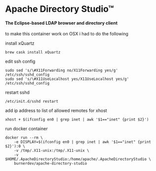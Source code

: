 # Apache Directory Studio™

#### The Eclipse-based LDAP browser and directory client

to make this container work on OSX i had to do the following

install xQuartz
```
brew cask install xQuartz
```

edit ssh config
```
sudo sed 's/\#X11Forwarding no/X11Forwarding yes/g' /etc/ssh/sshd_config 
sudo sed 's/\#X11UseLocalhost yes/X11UseLocalhost yes/g' /etc/ssh/sshd_config 
```

restart sshd
```
/etc/init.d/sshd restart
```


add ip address to list of allowed remotes for xhost
```
xhost + $(ifconfig en0 | grep inet | awk '$1=="inet" {print $2}')
```

run docker container
```
docker run --rm \
    -e DISPLAY=$(ifconfig en0 | grep inet | awk '$1=="inet" {print $2}'):0 \
    -v /tmp/.X11-unix:/tmp/.X11-unix \
    -v $HOME/.ApacheDirectoryStudio:/home/apache/.ApacheDirectoryStudio \
    burnerdev/apache-directory-studio
```
